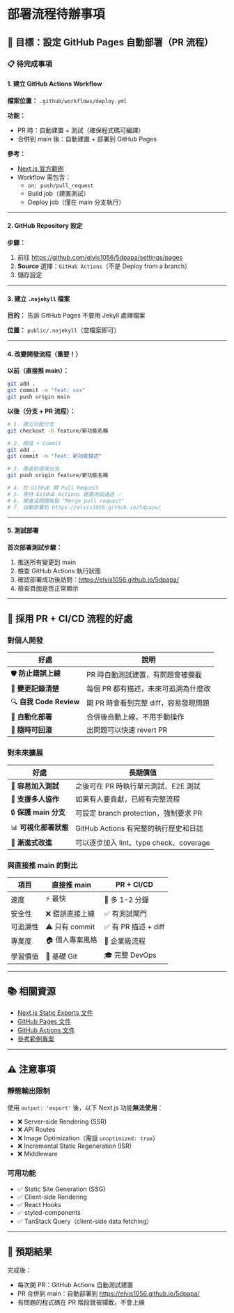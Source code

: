 # 部署流程待辦事項

## 🚀 目標：設定 GitHub Pages 自動部署（PR 流程）

### 📋 待完成事項

#### 1. 建立 GitHub Actions Workflow

**檔案位置：** `.github/workflows/deploy.yml`

**功能：**

- PR 時：自動建置 + 測試（確保程式碼可編譯）
- 合併到 main 後：自動建置 + 部署到 GitHub Pages

**參考：**

- [Next.js 官方範例](https://github.com/gregrickaby/nextjs-github-pages)
- Workflow 需包含：
  - `on: push/pull_request`
  - Build job（建置測試）
  - Deploy job（僅在 main 分支執行）

---

#### 2. GitHub Repository 設定

**步驟：**

1. 前往 https://github.com/elvis1056/5dpapa/settings/pages
2. **Source** 選擇：`GitHub Actions`（不是 Deploy from a branch）
3. 儲存設定

---

#### 3. 建立 `.nojekyll` 檔案

**目的：** 告訴 GitHub Pages 不要用 Jekyll 處理檔案

**位置：** `public/.nojekyll`（空檔案即可）

---

#### 4. 改變開發流程（重要！）

**以前（直接推 main）：**

```bash
git add .
git commit -m "feat: xxx"
git push origin main
```

**以後（分支 + PR 流程）：**

```bash
# 1. 建立功能分支
git checkout -b feature/新功能名稱

# 2. 開發 + Commit
git add .
git commit -m "feat: 新功能描述"

# 3. 推送到遠端分支
git push origin feature/新功能名稱

# 4. 在 GitHub 開 Pull Request
# 5. 等待 GitHub Actions 建置測試通過 ✅
# 6. 檢查沒問題後點 "Merge pull request"
# 7. 自動部署到 https://elvis1056.github.io/5dpapa/
```

---

#### 5. 測試部署

**首次部署測試步驟：**

1. 推送所有變更到 main
2. 檢查 GitHub Actions 執行狀態
3. 確認部署成功後訪問：https://elvis1056.github.io/5dpapa/
4. 檢查頁面是否正常顯示

---

## 🎁 採用 PR + CI/CD 流程的好處

### 對個人開發

| 好處                    | 說明                                  |
| ----------------------- | ------------------------------------- |
| 🛡️ **防止錯誤上線**     | PR 時自動測試建置，有問題會被攔截     |
| 📝 **變更記錄清楚**     | 每個 PR 都有描述，未來可追溯為什麼改  |
| 🔍 **自我 Code Review** | 開 PR 時會看到完整 diff，容易發現問題 |
| 🚀 **自動化部署**       | 合併後自動上線，不用手動操作          |
| 💾 **隨時可回滾**       | 出問題可以快速 revert PR              |

### 對未來擴展

| 好處                  | 長期價值                                |
| --------------------- | --------------------------------------- |
| 🧪 **容易加入測試**   | 之後可在 PR 時執行單元測試、E2E 測試    |
| 👥 **支援多人協作**   | 如果有人要貢獻，已經有完整流程          |
| 🔒 **保護 main 分支** | 可設定 branch protection，強制要求 PR   |
| 📊 **可視化部署狀態** | GitHub Actions 有完整的執行歷史和日誌   |
| 🎯 **漸進式改進**     | 可以逐步加入 lint、type check、coverage |

### 與直接推 main 的對比

| 項目     | 直接推 main     | PR + CI/CD           |
| -------- | --------------- | -------------------- |
| 速度     | ⚡ 最快         | 🐢 多 1-2 分鐘       |
| 安全性   | ❌ 錯誤直接上線 | ✅ 有測試閘門        |
| 可追溯性 | ⚠️ 只有 commit  | ✅ 有 PR 描述 + diff |
| 專業度   | 🏠 個人專案風格 | 🏢 企業級流程        |
| 學習價值 | 📖 基礎 Git     | 🎓 完整 DevOps       |

---

## 📚 相關資源

- [Next.js Static Exports 文件](https://nextjs.org/docs/app/building-your-application/deploying/static-exports)
- [GitHub Pages 文件](https://docs.github.com/en/pages)
- [GitHub Actions 文件](https://docs.github.com/en/actions)
- [參考範例專案](https://github.com/gregrickaby/nextjs-github-pages)

---

## ⚠️ 注意事項

### 靜態輸出限制

使用 `output: 'export'` 後，以下 Next.js 功能**無法使用**：

- ❌ Server-side Rendering (SSR)
- ❌ API Routes
- ❌ Image Optimization（需設 `unoptimized: true`）
- ❌ Incremental Static Regeneration (ISR)
- ❌ Middleware

### 可用功能

- ✅ Static Site Generation (SSG)
- ✅ Client-side Rendering
- ✅ React Hooks
- ✅ styled-components
- ✅ TanStack Query（client-side data fetching）

---

## 🎯 預期結果

完成後：

- 每次開 PR：GitHub Actions 自動測試建置
- PR 合併到 main：自動部署到 https://elvis1056.github.io/5dpapa/
- 有問題的程式碼在 PR 階段就被攔截，不會上線
